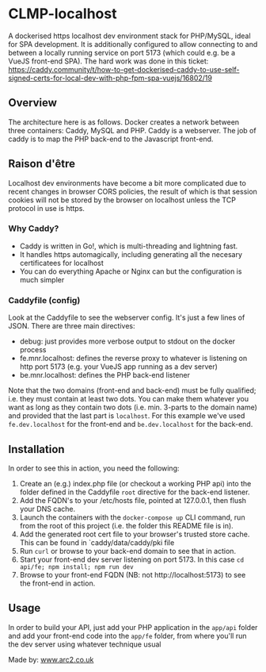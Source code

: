 # CLMP-localhost

A dockerised https localhost dev environment stack for PHP/MySQL, ideal for SPA development.
It is additionally configured to allow connecting to and between a locally running service on port 5173 (which could e.g. be a VueJS front-end SPA).
The hard work was done in this ticket: https://caddy.community/t/how-to-get-dockerised-caddy-to-use-self-signed-certs-for-local-dev-with-php-fpm-spa-vuejs/16802/19

## Overview

The architecture here is as follows. Docker creates a network between three containers: Caddy, MySQL and PHP. Caddy is a webserver. The job of caddy is to map the PHP back-end to the Javascript front-end.

## Raison d'être

Localhost dev environments have become a bit more complicated due to recent changes in browser CORS policies, the result of which is that session cookies will not be stored by the browser on localhost unless the TCP protocol in use is https.

### Why Caddy?

- Caddy is written in Go!, which is multi-threading and lightning fast.
- It handles https automagically, including generating all the necesary certificatees for localhost
- You can do everything Apache or Nginx can but the configuration is much simpler

### Caddyfile (config)

Look at the Caddyfile to see the webserver config. It's just a few lines of JSON. There are three main directives:

- debug: just provides more verbose output to stdout on the docker process
- fe.mnr.localhost: defines the reverse proxy to whatever is listening on http port 5173 (e.g. your VueJS app running as a dev server)
- be.mnr.localhost: defines the PHP back-end listener

Note that the two domains (front-end and back-end) must be fully qualified; i.e. they must contain at least two dots. You can make them whatever you want as long as they contain two dots (i.e. min. 3-parts to the domain name) and provided that the last part is `localhost`. For this example we've used `fe.dev.localhost` for the front-end and `be.dev.localhost` for the back-end.

## Installation

In order to see this in action, you need the following:

1. Create an (e.g.) index.php file (or checkout a working PHP api) into the folder defined in the Caddyfile `root` directive for the back-end listener.
1. Add the FQDN's to your /etc/hosts file, pointed at 127.0.0.1, then flush your DNS cache.
1. Launch the containers with the `docker-compose up` CLI command, run from the root of this project (i.e. the folder this README file is in).
1. Add the generated root cert file to your browser's trusted store cache. This can be found in `caddy/data/caddy/pki file
1. Run `curl` or browse to your back-end domain to see that in action.
1. Start your front-end dev server listening on port 5173. In this case `cd api/fe; npm install; npm run dev`
1. Browse to your front-end FQDN (NB: not http://localhost:5173) to see the front-end in action.

## Usage

In order to build your API, just add your PHP application in the `app/api` folder and add your front-end code into the `app/fe` folder, from where you'll run the dev server using whatever technique usual

Made by: www.arc2.co.uk

